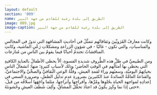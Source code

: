 ```yaml
---
layout: default
section: '009'
name: الطريق إلى بلدة رغبة للقادم من جهة البير
image: 009.jpg
image-caption: الطريق إلى بلدة رغبة للقادم من جهة البير
---
```


وكانت معارفُ القَرَويِّينَ وثقافاتُهم تتمثَّلُ في أحاديثِ المشافهةِ التي تدورُ في المجالسِ والمناسباتِ، والتي تكون - غالبًا - في شؤونِ الزراعةِ ومشكلاتِ رَعْيِ الماشية، وكانتِ المناقشاتُ تحتدمُ أحيانًا فيما يقومُ بين الناسِ من مُنازعات.

ومن الطبيعيِّ في ظلِّ هذه الظُّروفِ شديدةِ القسوةِ، ألاَّ يحظى الأطفالُ بالعنايةِ الكافيةِ التي يحظى بها أمثالُهم في الوقتِ الحاضرِ؛ وذلك لأسبابٍ كثيرةٍ؛ منها: انشغالُ الناسِ بحياتِهمُ اليوميَّةِ، وسعيُهم وراءَ لقمةِ العيشِ، وقلَّةُ الوعيِ الثقافيِّ والصحِّيِّ والاجتماعيِّ، والقناعةُ العامَّةُ السائدةُ عندَ الكثيرينَ بضرورةِ عدمِ تدليل الطفلِ، وضرورةِ السعي في إعدادِهِ لمواجهةِ الحياةِ بحُلوِها ومُرِّها، وأفراحِها وأتراحِها، مثلما واجَهَها أسلافُه من قبلُ، حتى إذا نما وكَبِرَ يكونُ قد اعتادَ تحمُّلَ المشاقِّ، وألِفَ شَظَفَ العيشِ وخُشونتَهُ».
